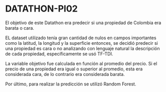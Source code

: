 # DATATHON-PI02

El objetivo de este Datathon era predecir si una propiedad de Colombia era barata o cara.

EL dataset utilizado tenía gran cantidad de nulos en campos importantes como la latitud, la longitud y la superficie entonces, se decidió predecir si una propiedad es cara o no analizando con lenguaje natural la descripción de cada propiedad, específicamente se usó TF-TDI.

La variable objetivo fue calculada en función al promedio del precio. Si el precio de una propiedad era igual o superior al promedio, esta era considerada cara, de lo contrario era considerada barata.

Por último, para realizar la predicción se utilizó Random Forest. 
